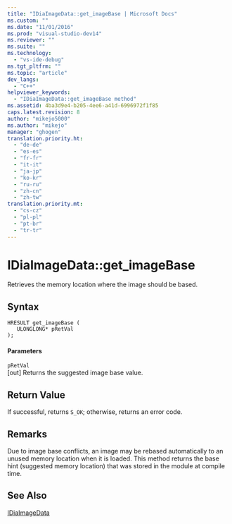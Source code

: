 ```yaml
---
title: "IDiaImageData::get_imageBase | Microsoft Docs"
ms.custom: ""
ms.date: "11/01/2016"
ms.prod: "visual-studio-dev14"
ms.reviewer: ""
ms.suite: ""
ms.technology: 
  - "vs-ide-debug"
ms.tgt_pltfrm: ""
ms.topic: "article"
dev_langs: 
  - "C++"
helpviewer_keywords: 
  - "IDiaImageData::get_imageBase method"
ms.assetid: 4ba3d9e4-b205-4ee6-a41d-6996972f1f85
caps.latest.revision: 8
author: "mikejo5000"
ms.author: "mikejo"
manager: "ghogen"
translation.priority.ht: 
  - "de-de"
  - "es-es"
  - "fr-fr"
  - "it-it"
  - "ja-jp"
  - "ko-kr"
  - "ru-ru"
  - "zh-cn"
  - "zh-tw"
translation.priority.mt: 
  - "cs-cz"
  - "pl-pl"
  - "pt-br"
  - "tr-tr"
---
```

# IDiaImageData::get_imageBase
Retrieves the memory location where the image should be based.  
  
## Syntax  
  
```cpp#  
HRESULT get_imageBase (   
   ULONGLONG* pRetVal  
);  
```  
  
#### Parameters  
 `pRetVal`  
 [out] Returns the suggested image base value.  
  
## Return Value  
 If successful, returns `S_OK`; otherwise, returns an error code.  
  
## Remarks  
 Due to image base conflicts, an image may be rebased automatically to an unused memory location when it is loaded. This method returns the base hint (suggested memory location) that was stored in the module at compile time.  
  
## See Also  
 [IDiaImageData](../../debugger/debug-interface-access/idiaimagedata.md)